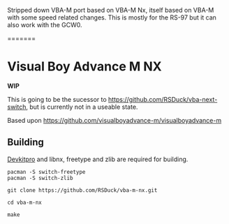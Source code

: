 Stripped down VBA-M port based on VBA-M Nx, itself based on VBA-M with some speed related changes.
This is mostly for the RS-97 but it can also work with the GCW0.

=======

# Visual Boy Advance M NX

**WIP**

This is going to be the sucessor to https://github.com/RSDuck/vba-next-switch, but is currently not in a useable state.

Based upon https://github.com/visualboyadvance-m/visualboyadvance-m

## Building

[Devkitpro](https://devkitpro.org/) and libnx, freetype and zlib are required for building.

```
pacman -S switch-freetype
pacman -S switch-zlib

git clone https://github.com/RSDuck/vba-m-nx.git

cd vba-m-nx

make
```
